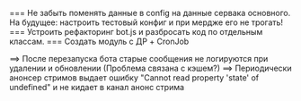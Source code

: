 === Не забыть поменять данные в config на данные сервака основного. На будущее: настроить тестовый конфиг и при мердже его не трогать!
=== Устроить рефакторинг bot.js и разбросать код по отдельным классам.
=== Создать модуль с ДР + CronJob

==> После перезапуска бота старые сообщения не логируются при удалении и обновлении (Проблема связана с кэшем?)
==> Периодически анонсер стримов выдает ошибку "Cannot read property 'state' of undefined" и не кидает в канал анонс стрима
